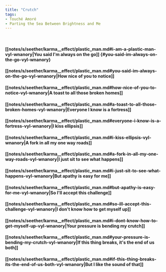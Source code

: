 ```yaml
---
title: "Crutch"
tags:
- Touché Amoré
- Parting the Sea Between Brightness and Me
---
```

&nbsp;
#### [[notes/s/seether/karma__effect/plastic_man.md#i-am-a-plastic-man-vyl-wnanory|You said I'm always on the go]] {#you-said-im-always-on-the-go-vyl-wnanory}
#### [[notes/s/seether/karma__effect/plastic_man.md#you-said-im-always-on-the-go-vyl-wnanory|How nice of you to notice]]
#### [[notes/s/seether/karma__effect/plastic_man.md#how-nice-of-you-to-notice-vyl-wnanory|A toast to all those broken homes]]
#### [[notes/s/seether/karma__effect/plastic_man.md#a-toast-to-all-those-broken-homes-vyl-wnanory|Everyone I know is a fortress]]
#### [[notes/s/seether/karma__effect/plastic_man.md#everyone-i-know-is-a-fortress-vyl-wnanory|I kiss ellipsis]]
#### [[notes/s/seether/karma__effect/plastic_man.md#i-kiss-ellipsis-vyl-wnanory|A fork in all my one way roads]]
#### [[notes/s/seether/karma__effect/plastic_man.md#a-fork-in-all-my-one-way-roads-vyl-wnanory|I just sit to see what happens]]
#### [[notes/s/seether/karma__effect/plastic_man.md#i-just-sit-to-see-what-happens-vyl-wnanory|But apathy is easy for me]]
#### [[notes/s/seether/karma__effect/plastic_man.md#but-apathy-is-easy-for-me-vyl-wnanory|So I'll accept this challenge]]
#### [[notes/s/seether/karma__effect/plastic_man.md#so-ill-accept-this-challenge-vyl-wnanory|I don't know how to get myself up]]
#### [[notes/s/seether/karma__effect/plastic_man.md#i-dont-know-how-to-get-myself-up-vyl-wnanory|Your pressure is bending my crutch]]
#### [[notes/s/seether/karma__effect/plastic_man.md#your-pressure-is-bending-my-crutch-vyl-wnanory|If this thing breaks, it's the end of us both]]
#### [[notes/s/seether/karma__effect/plastic_man.md#if-this-thing-breaks-its-the-end-of-us-both-vyl-wnanory|But I like the sound of that]]
